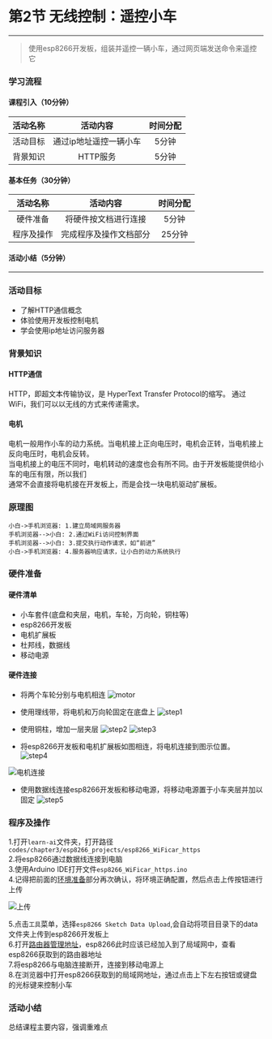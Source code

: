 # 第2节 无线控制：遥控小车

---

>使用esp8266开发板，组装并遥控一辆小车，通过网页端发送命令来遥控它

### 学习流程

#### 课程引入（10分钟）

活动名称 | 活动内容 | 时间分配
:-: | :-: | :-:
活动目标| 通过ip地址遥控一辆小车 | 5分钟
背景知识 | HTTP服务 | 5分钟

#### 基本任务（30分钟）

活动名称 | 活动内容 | 时间分配
:-: | :-: | :-:
硬件准备 | 将硬件按文档进行连接 | 5分钟
程序及操作 | 完成程序及操作文档部分 | 25分钟

#### 活动小结（5分钟）

---

### 活动目标

- 了解HTTP通信概念
- 体验使用开发板控制电机
- 学会使用ip地址访问服务器

### 背景知识

#### HTTP通信

HTTP，即超文本传输协议，是 HyperText Transfer Protocol的缩写。
通过WiFi，我们可以以无线的方式来传递需求。

#### 电机

电机一般用作小车的动力系统。当电机接上正向电压时，电机会正转，当电机接上反向电压时，电机会反转。  
当电机接上的电压不同时，电机转动的速度也会有所不同。由于开发板能提供给小车的电压有限，所以我们  
通常不会直接将电机接在开发板上，而是会找一块电机驱动扩展板。

### 原理图

``` sequence
小白->手机浏览器: 1.建立局域网服务器
手机浏览器-->小白: 2.通过WiFi访问控制界面
手机浏览器-->小白: 3.提交执行动作请求，如“前进”
小白->手机浏览器: 4.服务器响应请求，让小白的动力系统执行
```

### 硬件准备

#### 硬件清单

- 小车套件(底盘和夹层，电机，车轮，万向轮，铜柱等)
- esp8266开发板
- 电机扩展板
- 杜邦线，数据线
- 移动电源

#### 硬件连接

- 将两个车轮分别与电机相连
![motor](https://md.hass.live/motor.png)

- 使用理线带，将电机和万向轮固定在底盘上
![step1](https://md.hass.live/step1.jpg)

- 使用铜柱，增加一层夹层
![step2](https://md.hass.live/step2.jpg)
![step3](https://md.hass.live/step3.jpg)

- 将esp8266开发板和电机扩展板如图相连，将电机连接到图示位置。
![step4](https://md.hass.live/step4.jpg)

![电机连接](https://md.hass.live/niji/2019-05-07-Xnip2019-05-07_17-10-07.png)

- 使用数据线连接esp8266开发板和移动电源，将移动电源置于小车夹层并加以固定
![step5](https://md.hass.live/step5.jpg)

### **程序及操作**

1.打开`learn-ai`文件夹，打开路径`codes/chapter3/esp8266_projects/esp8266_WiFicar_https`  
2.将esp8266通过数据线连接到电脑  
3.使用Arduino IDE打开文件`esp8266_WiFicar_https.ino`  
4.记得把前面的[环境准备](#setup-2)部分再次确认，将环境正确配置，然后点击上传按钮进行上传  

![上传](https://md.hass.live/niji/2019-05-08-Xnip2019-05-08_10-15-02.png?imageView2/0/interlace/1/q/46|imageslim)

5.点击`工具`菜单，选择`esp8266 Sketch Data Upload`,会自动将项目目录下的data文件夹上传到esp8266开发板上  
6.打开[路由器管理地址](http://192.168.123.1)，esp8266此时应该已经加入到了局域网中，查看esp8266获取到的路由器地址  
7.将esp8266与电脑连接断开，连接到移动电源上  
8.在浏览器中打开esp8266获取到的局域网地址，通过点击上下左右按钮或键盘的光标键来控制小车  

### **活动小结**

总结课程主要内容，强调重难点
